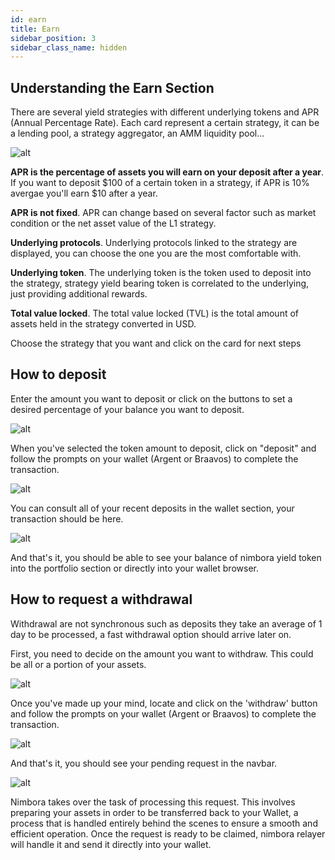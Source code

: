 ```yaml
---
id: earn
title: Earn 
sidebar_position: 3
sidebar_class_name: hidden
---
```


## Understanding the Earn Section

There are several yield strategies with different underlying tokens and APR (Annual Percentage Rate). Each card represent a certain strategy, it can be a lending pool, a strategy aggregator, an AMM liquidity pool...

![alt](https://i.ibb.co/Wx44LdS/Screenshot-509.png)

**APR is the percentage of assets you will earn on your deposit after a year**. If you want to deposit $100 of a certain token in a strategy, if APR is 10% avergae you'll earn $10 after a year. 

**APR is not fixed**. APR can change based on several factor such as market condition or the net asset value of the L1 strategy. 

**Underlying protocols**. Underlying protocols linked to the strategy are displayed, you can choose the one you are the most comfortable with. 

**Underlying token**. The underlying token is the token used to deposit into the strategy, strategy yield bearing token is correlated to the underlying, just providing additional rewards.

**Total value locked**. The total value locked (TVL) is the total amount of assets held in the strategy converted in USD.


Choose the strategy that you want and click on the card for next steps

## How to deposit

Enter the amount you want to deposit or click on the buttons to set a desired percentage of your balance you want to deposit. 


![alt](https://i.ibb.co/VDh4Wm6/Screenshot-510.png)

When you've selected the token amount to deposit, click on "deposit" and follow the prompts on your wallet (Argent or Braavos) to complete the transaction.

![alt](https://i.ibb.co/3p9Yj1Y/Screenshot-512.png)


You can consult all of your recent deposits in the wallet section, your transaction should be here. 

![alt](https://i.ibb.co/DLJdyRz/Screenshot-519.png)


And that's it, you should be able to see your balance of nimbora yield token into the portfolio section or directly into your wallet browser. 



## How to request a withdrawal

Withdrawal are not synchronous such as deposits they take an average of 1 day to be processed, a fast withdrawal option should arrive later on. 


First, you need to decide on the amount you want to withdraw. This could be all or a portion of your assets.

![alt](https://i.ibb.co/1rxHhLK/Screenshot-514.png)

Once you've made up your mind, locate and click on the 'withdraw' button and follow the prompts on your wallet (Argent or Braavos) to complete the transaction.

![alt](https://i.ibb.co/DDLSWNp/Screenshot-515.png)


And that's it, you should see your pending request in the navbar.

![alt](https://i.ibb.co/CB4PtZw/Screenshot-517.png)

Nimbora takes over the task of processing this request. This involves preparing your assets in order to be transferred back to your Wallet, a process that is handled entirely behind the scenes to ensure a smooth and efficient operation. Once the request is ready to be claimed, nimbora relayer will handle it and send it directly into your wallet. 

